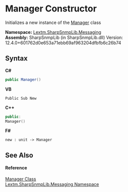 # Manager Constructor 
 

Initializes a new instance of the <a href="T_Lextm_SharpSnmpLib_Messaging_Manager">Manager</a> class

**Namespace:**&nbsp;<a href="N_Lextm_SharpSnmpLib_Messaging">Lextm.SharpSnmpLib.Messaging</a><br />**Assembly:**&nbsp;SharpSnmpLib (in SharpSnmpLib.dll) Version: 12.4.0+601762d0e653a71ebb69af963204dfbfb6c26b74

## Syntax

**C#**<br />
``` C#
public Manager()
```

**VB**<br />
``` VB
Public Sub New
```

**C++**<br />
``` C++
public:
Manager()
```

**F#**<br />
``` F#
new : unit -> Manager
```


## See Also


#### Reference
<a href="T_Lextm_SharpSnmpLib_Messaging_Manager">Manager Class</a><br /><a href="N_Lextm_SharpSnmpLib_Messaging">Lextm.SharpSnmpLib.Messaging Namespace</a><br />